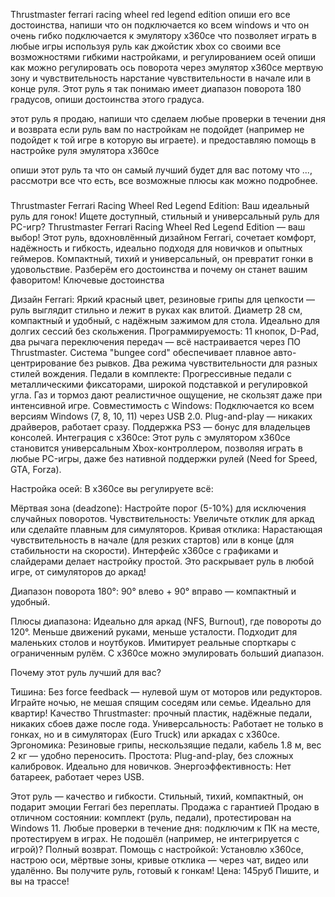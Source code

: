 Thrustmaster ferrari racing wheel red legend edition
опиши его все достоинства, напиши что он подключается ко всем windows и что он очень гибко подключается к эмулятору x360ce 
что позволяет играть в любые игры используя руль как джойстик xbox со своими все возможностями гибкими настройками, и регулированием осей
опиши как можно регулировать ось поворота через эмулятор x360ce мертвую зону и чувствительность нарстание чувствительности в начале или в конце руля.
Этот руль я так понимаю имеет диапазон поворота 180 градусов, опиши достоинства этого градуса.

этот руль я продаю, напиши что сделаем любые проверки в течении дня и возврата если руль вам по настройкам не подойдет (например не подойдет к той игре в которую вы играете). и предоставляю помощь в настройке руля эмулятора x360ce

опиши этот руль та что он самый лучший будет для вас  потому что ..., рассмотри все что есть, все возможные плюсы как можно подробнее.


###
Thrustmaster Ferrari Racing Wheel Red Legend Edition: Ваш идеальный руль для гонок!
Ищете доступный, стильный и универсальный руль для PC-игр? Thrustmaster Ferrari Racing Wheel Red Legend Edition — ваш выбор! Этот руль, вдохновлённый дизайном Ferrari, сочетает комфорт, надёжность и гибкость, идеально подходя для новичков и опытных геймеров. Компактный, тихий и универсальный, он превратит гонки в удовольствие. Разберём его достоинства и почему он станет вашим фаворитом!
Ключевые достоинства

Дизайн Ferrari: Яркий красный цвет, резиновые грипы для цепкости — руль выглядит стильно и лежит в руках как влитой. Диаметр 28 см, компактный и удобный, с надёжным зажимом для стола. Идеально для долгих сессий без скольжения.
Программируемость: 11 кнопок, D-Pad, два рычага переключения передач — всё настраивается через ПО Thrustmaster. Система "bungee cord" обеспечивает плавное авто-центрирование без рывков. Два режима чувствительности для разных стилей вождения.
Педали в комплекте: Прогрессивные педали с металлическими фиксаторами, широкой подставкой и регулировкой угла. Газ и тормоз дают реалистичное ощущение, не скользят даже при интенсивной игре.
Совместимость с Windows: Подключается ко всем версиям Windows (7, 8, 10, 11) через USB 2.0. Plug-and-play — никаких драйверов, работает сразу. Поддержка PS3 — бонус для владельцев консолей.
Интеграция с x360ce: Этот руль с эмулятором x360ce становится универсальным Xbox-контроллером, позволяя играть в любые PC-игры, даже без нативной поддержки рулей (Need for Speed, GTA, Forza).

Настройка осей: В x360ce вы регулируете всё:

Мёртвая зона (deadzone): Настройте порог (5-10%) для исключения случайных поворотов.
Чувствительность: Увеличьте отклик для аркад или сделайте плавным для симуляторов.
Кривая отклика: Нарастающая чувствительность в начале (для резких стартов) или в конце (для стабильности на скорости). Интерфейс x360ce с графиками и слайдерами делает настройку простой.
Это раскрывает руль в любой игре, от симуляторов до аркад!




Диапазон поворота 180°: 90° влево + 90° вправо — компактный и удобный.

Плюсы диапазона: Идеально для аркад (NFS, Burnout), где повороты до 120°. Меньше движений руками, меньше усталости. Подходит для маленьких столов и ноутбуков. Имитирует реальные спорткары с ограниченным рулём. С x360ce можно эмулировать больший диапазон.



Почему этот руль лучший для вас?

Тишина: Без force feedback — нулевой шум от моторов или редукторов. Играйте ночью, не мешая спящим соседям или семье. Идеально для квартир!
Качество Thrustmaster: прочный пластик, надёжные педали, никаких сбоев даже после года.
Универсальность: Работает не только в гонках, но и в симуляторах (Euro Truck) или аркадах с x360ce.
Эргономика: Резиновые грипы, нескользящие педали, кабель 1.8 м, вес 2 кг — удобно переносить.
Простота: Plug-and-play, без сложных калибровок. Идеально для новичков.
Энергоэффективность: Нет батареек, работает через USB.

Этот руль — качество и гибкости. Стильный, тихий, компактный, он подарит эмоции Ferrari без переплаты.
Продажа с гарантией
Продаю в отличном состоянии: комплект (руль, педали), протестирован на Windows 11. Любые проверки в течение дня: подключим к ПК на месте, протестируем в играх. Не подошёл (например, не интегрируется с игрой)? Полный возврат.
Помощь с настройкой: Установлю x360ce, настрою оси, мёртвые зоны, кривые отклика — через чат, видео или удалённо. Вы получите руль, готовый к гонкам!
Цена: 145руб Пишите, и вы на трассе!

